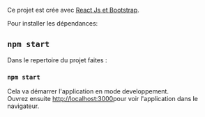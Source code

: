 Ce projet est crée avec [React Js et Bootstrap](https://github.com/luidgi94/React-js-Bootstrap-Context-Todolist-).

Pour installer les dépendances:
## `npm start`

Dans le repertoire du projet faites :

### `npm start`

Cela va démarrer l'application en mode developpement.<br />
Ouvrez ensuite [http://localhost:3000](http://localhost:3000)pour voir l'application dans le navigateur.


